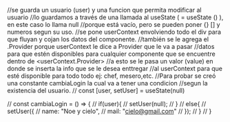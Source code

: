 //se guarda un usuario (user) y una funcion que permita modificar al usuario
//lo guardamos a través de una llamada al useState ( = useState () ), en este caso lo llama null
//porque está vacío, pero se pueden poner {} [] y numeros segun su uso.
//se pone userContext envolviendo todo el div para que fluyan y cojan los datos del componente.
//también se le agrega el .Provider porque userContext le dice a Provider que le va a pasar 
//datos para que estén disponibles para cualquier componente que se encuentre dentro de <userContext.Provider>
//a esto se le pasa un valor (value) en donde se inserta la info que se le desea enttregar 
//al userContext para que esté disponible para todo todo ej: chef, mesero,etc. 
//Para probar se creó una constante cambiaLogin la cual va a tener una condicion
//segun la existencia del usuario. 
  // const [user, setUser] = useState(null)

  // const cambiaLogin = () => {
  //   if(user){
  //     setUser(null);
  //   }
  //   else{
  //     setUser({
  //       name: "Noe y cielo",
  //       mail: "cielo@gmail.com"
  //     });
  //   }
  // }
